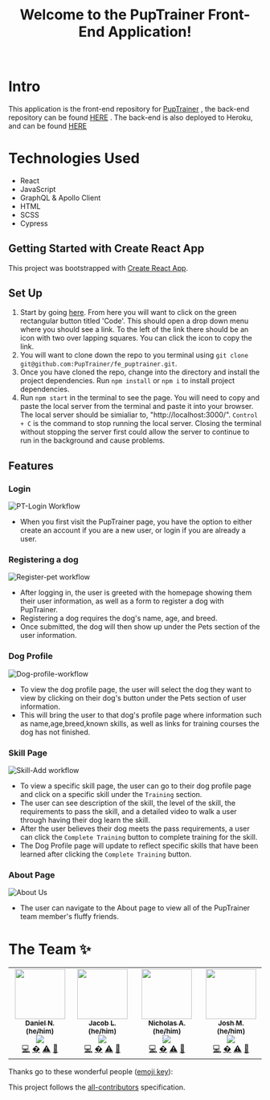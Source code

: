 <div align="center">
<h1> Welcome to the PupTrainer Front-End Application! </h1>
</div>

<br>


# Intro
This application is the front-end repository for [PupTrainer](https://pup-trainer.herokuapp.com) , the back-end repository can be found [HERE](https://github.com/PupTrainer/be_puptrainer) .  The back-end is also deployed to Heroku, and can be found [HERE](https://pup-trainer-api.herokuapp.com)

# Technologies Used
- React
- JavaScript
- GraphQL & Apollo Client
- HTML
- SCSS
- Cypress

## Getting Started with Create React App

This project was bootstrapped with [Create React App](https://github.com/facebook/create-react-app).

## Set Up

 1. Start by going [here](https://github.com/PupTrainer/fe_puptrainer). From here you will want to click on the green rectangular button titled 'Code'. This should open a drop down menu where you should see a link. To the left of the link there should be an icon with two over lapping squares. You can click the icon to copy the link.
 2. You will want to clone down the repo to you terminal using `git clone git@github.com:PupTrainer/fe_puptrainer.git`.
 3. Once you have cloned the repo, change into the directory and install the project dependencies. Run `npm install` or `npm i` to install project dependencies.
 4. Run `npm start` in the terminal to see the page. You will need to copy and paste the local server from the terminal and paste it into your browser. The local server should be simialiar to, "http://localhost:3000/". `Control + C` is the command to stop running the local server. Closing the terminal without stopping the server first could allow the server to continue to run in the background and cause problems.

 ## Features
 
 
 ### Login
 
 ![PT-Login Workflow](https://user-images.githubusercontent.com/96563007/180271248-df769288-0b50-4894-9744-e1245a71cf01.gif)
 
 - When you first visit the PupTrainer page, you have the option to either create an account if you are a new user, or login if you are already a user.
 
 ### Registering a dog
 
 ![Register-pet workflow](https://user-images.githubusercontent.com/96563007/180271586-e2e175b2-adac-4c77-be65-1c2ecf30aea7.gif)
 
 - After logging in, the user is greeted with the homepage showing them their user information, as well as a form to register a dog with PupTrainer.
 - Registering a dog requires the dog's name, age, and breed.
 - Once submitted, the dog will then show up under the Pets section of the user information.

 ### Dog Profile
 
 ![Dog-profile-workflow](https://user-images.githubusercontent.com/96563007/180272127-96716928-9f30-42f5-8f17-3302f6a4c687.gif)
 
 - To view the dog profile page, the user will select the dog they want to view by clicking on their dog's button under the Pets section of user information.
 - This will bring the user to that dog's profile page where information such as name,age,breed,known skills, as well as links for training courses the dog has not finished.
 
 ### Skill Page
 
 ![Skill-Add workflow](https://user-images.githubusercontent.com/96563007/180272732-35d07b8b-388f-40e8-8bea-72d3f5d4e058.gif)
 
 - To view a specific skill page, the user can go to their dog profile page and click on a specific skill under the `Training` section.
 - The user can see description of the skill, the level of the skill, the requirements to pass the skill, and a detailed video to walk a user through having their dog learn the skill.
 - After the user believes their dog meets the pass requirements, a user can click the `Complete Training` button to complete training for the skill.
 - The Dog Profile page will update to reflect specific skills that have been learned after clicking the `Complete Training` button.
 
 ### About Page
 
 ![About Us](https://user-images.githubusercontent.com/96563007/180274333-bed19288-e011-4eea-a2f6-7f5eae3bc633.gif)
 
 - The user can navigate to the About page to view all of the PupTrainer team member's fluffy friends.
  
# **The Team ✨**

<table>
<tr>
   <td align="center"><a href="https://github.com/DanielN88"><img src="https://avatars.githubusercontent.com/u/92230099?v=4" width="100px;" alt=""/><br /><sub><b>Daniel N. (he/him)</b></sub></a><br /><a href="https://www.linkedin.com/in/daniel-r-neer/" title ="Linked In"><img src="https://img.shields.io/badge/LinkedIn-0077B5?style=for-the-badge&logo=linkedin&logoColor=white" /></a><br /><a href="https://github.com/PupTrainer/fe_puptrainer/commits?author=DanielN88" title="Code">💻</a> <a href="" title="Ideas, Planning, & Feedback">�</a> <a href="" title="Tests">⚠️</a> <a href="" title="Reviewed Pull Requests">👀</a></td>
   
  <td align="center"><a href="https://github.com/Jlavarine"><img src="https://avatars.githubusercontent.com/u/96446170?v=4" width="100px;" alt=""/><br /><sub><b>Jacob L. (he/him)</b></sub></a><br /><a href="https://www.linkedin.com/in/jacoblavarine/" title ="Linked In"><img src="https://img.shields.io/badge/LinkedIn-0077B5?style=for-the-badge&logo=linkedin&logoColor=white" /></a><br /><a href="https://github.com/PupTrainer/fe_puptrainer/commits?author=Jlavarine" title="Code">💻</a> <a href="" title="Ideas, Planning, & Feedback">�</a> <a href="" title="Tests">⚠️</a> <a href="" title="Reviewed Pull Requests">👀</a></td>
  
  <td align="center"><a href="https://github.com/aominhlong"><img src="https://avatars.githubusercontent.com/u/89413678?v=4" width="100px;" alt=""/><br /><sub><b>Nicholas A. (he/him)</b></sub></a><br /><a href="https://www.linkedin.com/in/nicholas-ao/" title ="Linked In"><img src="https://img.shields.io/badge/LinkedIn-0077B5?style=for-the-badge&logo=linkedin&logoColor=white" /></a><br /><a href="https://github.com/PupTrainer/fe_puptrainer/commits?author=aominhlong" title="Code">💻</a> <a href="" title="Ideas, Planning, & Feedback">�</a> <a href="" title="Tests">⚠️</a> <a href="" title="Reviewed Pull Requests">👀</a></td>
  
  <td align="center"><a href="https://github.com/JoshMallery"><img src="https://avatars.githubusercontent.com/u/96563007?v=4" width="100px;" alt=""/><br /><sub><b>Josh M. (he/him)</b></sub></a><br /><a href="https://www.linkedin.com/in/joshmallery/" title ="Linked In"><img src="https://img.shields.io/badge/LinkedIn-0077B5?style=for-the-badge&logo=linkedin&logoColor=white" /></a><br /><a href="https://github.com/PupTrainer/fe_puptrainer/commits?author=JoshMallery" title="Code">💻</a> <a href="" title="Ideas, Planning, & Feedback">�</a> <a href="" title="Tests">⚠️</a> <a href="" title="Reviewed Pull Requests">👀</a></td>

</tr>
</table>

Thanks go to these wonderful people ([emoji key](https://allcontributors.org/docs/en/emoji-key)):

<!-- ALL-CONTRIBUTORS-LIST:START - Do not remove or modify this section -->
<!-- prettier-ignore-start -->
<!-- markdownlint-disable -->
<table>

 

<!-- markdownlint-restore -->
<!-- prettier-ignore-end -->

<!-- ALL-CONTRIBUTORS-LIST:END -->

This project follows the [all-contributors](https://github.com/all-contributors/all-contributors) specification.
<!--
 

 
 
 
 
